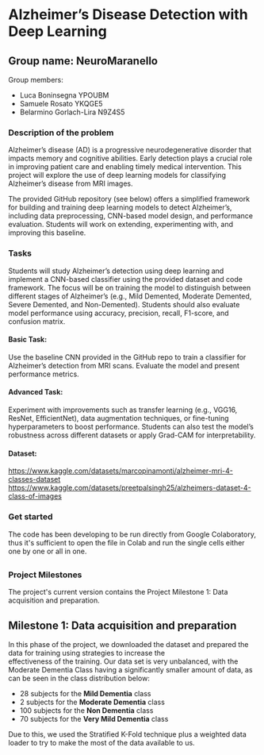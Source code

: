 # Alzheimer’s Disease Detection with Deep Learning

## Group name: NeuroMaranello
Group members:
- Luca Boninsegna YPOUBM
- Samuele Rosato YKQGE5
- Belarmino Gorlach-Lira N9Z4S5

### Description of the problem
Alzheimer’s disease (AD) is a progressive neurodegenerative disorder that impacts memory and cognitive abilities. Early detection plays a crucial role in improving patient care and enabling timely medical intervention. This project will explore the use of deep learning models for classifying Alzheimer’s disease from MRI images.

The provided GitHub repository (see below) offers a simplified framework for building and training deep learning models to detect Alzheimer’s, including data preprocessing, CNN-based model design, and performance evaluation. Students will work on extending, experimenting with, and improving this baseline.

### Tasks
Students will study Alzheimer’s detection using deep learning and implement a CNN-based classifier using the provided dataset and code framework. The focus will be on training the model to distinguish between different stages of Alzheimer’s (e.g., Mild Demented, Moderate Demented, Severe Demented, and Non-Demented). Students should also evaluate model performance using accuracy, precision, recall, F1-score, and confusion matrix.

#### Basic Task:
Use the baseline CNN provided in the GitHub repo to train a classifier for Alzheimer’s detection from MRI scans. Evaluate the model and present performance metrics.

#### Advanced Task:
Experiment with improvements such as transfer learning (e.g., VGG16, ResNet, EfficientNet), data augmentation techniques, or fine-tuning hyperparameters to boost performance. Students can also test the model’s robustness across different datasets or apply Grad-CAM for interpretability.

#### Dataset:
https://www.kaggle.com/datasets/marcopinamonti/alzheimer-mri-4-classes-dataset
https://www.kaggle.com/datasets/preetpalsingh25/alzheimers-dataset-4-class-of-images

### Get started
The code has been developing to be run directly from Google Colaboratory, thus it's sufficient to open the file in Colab and run the single cells either one by one or all in one.

##
### Project Milestones
The project's current version contains the Project Milestone 1: Data acquisition and preparation. 

## Milestone 1: Data acquisition and preparation
In this phase of the project, we downloaded the dataset and prepared the data for training using strategies to increase the effectiveness of the training. Our data set is very unbalanced, with the Moderate Dementia Class having a significantly smaller amount of data, as can be seen in the class distribution below:

- 28 subjects for the **Mild Dementia** class
- 2 subjects for the **Moderate Dementia** class
- 100 subjects for the **Non Dementia** class
- 70 subjects for the **Very Mild Dementia** class

Due to this, we used the Stratified K-Fold technique plus a weighted data loader to try to make the most of the data available to us.
